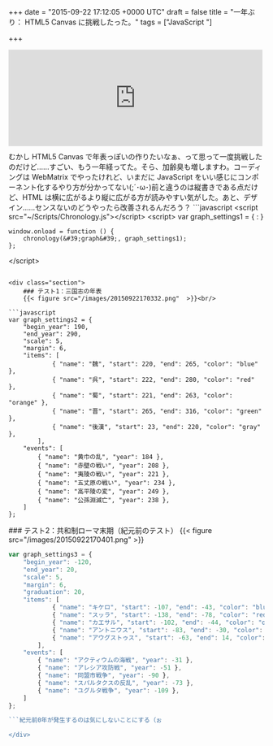 
+++
date = "2015-09-22 17:12:05 +0000 UTC"
draft = false
title = "一年ぶり： HTML5 Canvas に挑戦したった。"
tags = ["JavaScript "]

+++
<iframe src="https://hatenablog-parts.com/embed?url=https%3A%2F%2Fblog.daruyanagi.jp%2Fentry%2F2014%2F05%2F27%2F032655" title="ただの日記： HTML5 Canvas に挑戦したった。 - だるろぐ" class="embed-card embed-blogcard" scrolling="no" frameborder="0" style="display: block; width: 100%; height: 190px; max-width: 500px; margin: 10px 0px;"></iframe>むかし HTML5 Canvas で年表っぽいの作りたいなぁ、って思って一度挑戦したのだけど……すごい、もう一年経ってた。そら、加齢臭も増しますわ。コーディングは WebMatrix でやったけれど、いまだに JavaScript をいい感じにコンポーネント化するやり方が分かってない(;´･ω･)<script src="https://gist.github.com/daruyanagi/a642d35cf017a9231e80.js"> </script>前と違うのは縦書きである点だけど、HTML は横に広がるより縦に広がる方が読みやすい気がした。あと、デザイン……センスないのどうやったら改善されるんだろう？
```javascript
&lt;script src="~/Scripts/Chronology.js">&lt;/script>
&lt;script>
    var graph_settings1 = {
        :
    }

    window.onload = function () {
        chronology(&#39;graph&#39;, graph_settings1);
    };
&lt;/script>

```ってな感じで使える気がする。ロゴ云々はキニシナイデ。最初はそれぞれのアイテムにロゴをもたせて、名前の代わりにロゴをレンダリングしてやろうと思ったのだけど、なんかいろいろ難しくてやめた。

<div class="section">
    ### テスト1：三国志の年表
    {{< figure src="/images/20150922170332.png"  >}}<br/>

```javascript
var graph_settings2 = {
    "begin_year": 190,
    "end_year": 290,
    "scale": 5,
    "margin": 6,
    "items": [
            { "name": "魏", "start": 220, "end": 265, "color": "blue" },
            { "name": "呉", "start": 222, "end": 280, "color": "red" },
            { "name": "蜀", "start": 221, "end": 263, "color": "orange" },
            { "name": "晋", "start": 265, "end": 316, "color": "green" },
            { "name": "後漢", "start": 23, "end": 220, "color": "gray" },
        ],
    "events": [
        { "name": "黄巾の乱", "year": 184 },
        { "name": "赤壁の戦い", "year": 208 },
        { "name": "夷陵の戦い", "year": 221 },
        { "name": "五丈原の戦い", "year": 234 },
        { "name": "高平陵の変", "year": 249 },
        { "name": "公孫淵滅亡", "year": 238 },
    ]
};

```
</div>
<div class="section">
    ### テスト2：共和制ローマ末期（紀元前のテスト）
    {{< figure src="/images/20150922170401.png"  >}}<br/>

```javascript
var graph_settings3 = {
    "begin_year": -120,
    "end_year": 20,
    "scale": 5,
    "margin": 6,
    "graduation": 20,
    "items": [
            { "name": "キケロ", "start": -107, "end": -43, "color": "blue" },
            { "name": "スッラ", "start": -138, "end": -78, "color": "red" },
            { "name": "カエサル", "start": -102, "end": -44, "color": "orange" },
            { "name": "アントニウス", "start": -83, "end": -30, "color": "green" },
            { "name": "アウグストゥス", "start": -63, "end": 14, "color": "gray" },
        ],
    "events": [
        { "name": "アクティウムの海戦", "year": -31 },
        { "name": "アレシア攻防戦", "year": -51 },
        { "name": "同盟市戦争", "year": -90 },
        { "name": "スパルタクスの反乱", "year": -73 },
        { "name": "ユグルタ戦争", "year": -109 },
    ]
};

```紀元前0年が発生するのは気にしないことにする（ぉ

</div>

